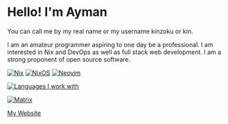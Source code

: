 # Hello! I'm Ayman
You can call me by my real name or my username kinzoku or kin.

I am an amateur programmer aspiring to one day be a professional. I am interested in Nix and DevOps as well as full stack web development. I am a strong proponent of open source software.

[![Nix](https://img.shields.io/badge/NIX-5277C3.svg?style=for-the-badge&logo=NixOS&logoColor=white)](https://builtwithnix.org/)
[![NixOS](https://img.shields.io/badge/NixOS-5277C3?style=for-the-badge&logo=nixos&logoColor=white)](https://nixos.org/)
[![Neovim](https://img.shields.io/badge/NeoVim-%2357A143.svg?&style=for-the-badge&logo=neovim&logoColor=white)](https://github.com/neovim/neovim)

[![Languages I work with](https://github-readme-stats.vercel.app/api/top-langs/?username=kinzoku-dev&theme=dark)](https://github.com/kinzoku-dev)


[![Matrix](https://img.shields.io/badge/matrix-000000?style=for-the-badge&logo=Matrix&logoColor=white)](https://matrix.to/#/@kinzoku48:matrix.org)


[My Website](https://ayman.theduckpond.xyz)

